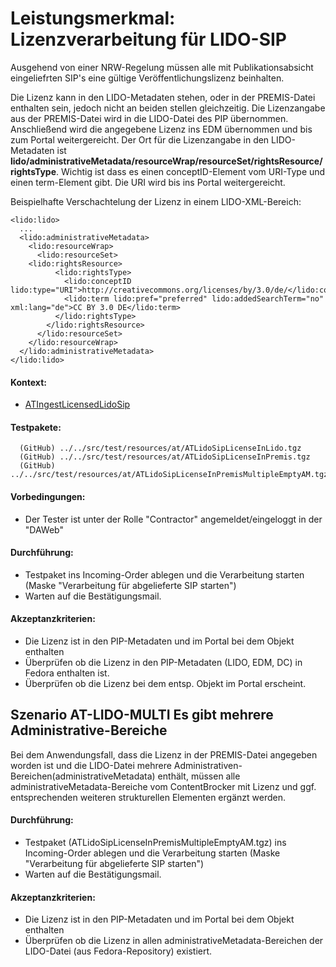 # Leistungsmerkmal: Lizenzverarbeitung für LIDO-SIP

Ausgehend von einer NRW-Regelung müssen alle mit Publikationsabsicht eingeliefrten SIP's eine gültige Veröffentlichungslizenz beinhalten.

Die Lizenz kann in den LIDO-Metadaten stehen, oder in der PREMIS-Datei enthalten sein, jedoch nicht an beiden stellen gleichzeitig. Die Lizenzangabe aus der PREMIS-Datei wird in die LIDO-Datei des PIP übernommen. Anschließend wird die angegebene Lizenz ins EDM übernommen und bis zum Portal weitergereicht. Der Ort für die Lizenzangabe in den LIDO-Metadaten ist **lido/administrativeMetadata/resourceWrap/resourceSet/rightsResource/rightsType**. Wichtig ist dass es einen conceptID-Element vom URI-Type und einen term-Element gibt. Die URI wird bis ins Portal weitergereicht.


Beispielhafte Verschachtelung der Lizenz in einem LIDO-XML-Bereich:
```    
<lido:lido>  
  ...  
  <lido:administrativeMetadata>
    <lido:resourceWrap>
      <lido:resourceSet>
	<lido:rightsResource>
          <lido:rightsType>
            <lido:conceptID lido:type="URI">http://creativecommons.org/licenses/by/3.0/de/</lido:conceptID>
            <lido:term lido:pref="preferred" lido:addedSearchTerm="no" xml:lang="de">CC BY 3.0 DE</lido:term>
          </lido:rightsType>
        </lido:rightsResource>
      </lido:resourceSet>
    </lido:resourceWrap>
  </lido:administrativeMetadata>
</lido:lido>
```

 
#### Kontext:

* [ATIngestLicensedLidoSip](../../test/java/de/uzk/hki/da/at/ATIngestLicensedLidoSip.java)


#### Testpakete:

```
  (GitHub) ../../src/test/resources/at/ATLidoSipLicenseInLido.tgz
  (GitHub) ../../src/test/resources/at/ATLidoSipLicenseInPremis.tgz
  (GitHub) ../../src/test/resources/at/ATLidoSipLicenseInPremisMultipleEmptyAM.tgz
```

#### Vorbedingungen:

* Der Tester ist unter der Rolle "Contractor" angemeldet/eingeloggt in der "DAWeb"

#### Durchführung:

* Testpaket ins Incoming-Order ablegen und die Verarbeitung starten (Maske "Verarbeitung für abgelieferte SIP starten")
* Warten auf die Bestätigungsmail.

#### Akzeptanzkriterien:
* Die Lizenz ist in den PIP-Metadaten und im Portal bei dem Objekt enthalten
* Überprüfen ob die Lizenz in den PIP-Metadaten (LIDO, EDM, DC) in Fedora enthalten ist.
* Überprüfen ob die Lizenz bei dem entsp. Objekt im Portal erscheint.


## Szenario AT-LIDO-MULTI Es gibt mehrere Administrative-Bereiche
Bei dem Anwendungsfall, dass die Lizenz in der PREMIS-Datei angegeben worden ist und die LIDO-Datei mehrere Administrativen-Bereichen(administrativeMetadata) enthält, müssen alle administrativeMetadata-Bereiche vom ContentBrocker mit Lizenz und ggf. entsprechenden weiteren strukturellen Elementen ergänzt werden.

#### Durchführung:

* Testpaket (ATLidoSipLicenseInPremisMultipleEmptyAM.tgz) ins Incoming-Order ablegen und die Verarbeitung starten (Maske "Verarbeitung für abgelieferte SIP starten")
* Warten auf die Bestätigungsmail.

#### Akzeptanzkriterien:
* Die Lizenz ist in den PIP-Metadaten und im Portal bei dem Objekt enthalten
* Überprüfen ob die Lizenz in allen administrativeMetadata-Bereichen der LIDO-Datei (aus Fedora-Repository) existiert.
